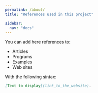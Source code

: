 ```yaml
---
permalink: /about/
title: "References used in this project"

sidebar:
  nav: "docs"
---
```


You can add here references to:

- Articles
- Programs
- Examples
- Web sites

With the following sintax:

```markdown
[Text to display](link_to_the_website).
```
